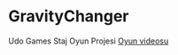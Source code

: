 # GravityChanger
Udo Games Staj Oyun Projesi
[Oyun videosu](https://www.youtube.com/watch?v=acOIDkoiOyM&ab_channel=YaseminToraman)
 

